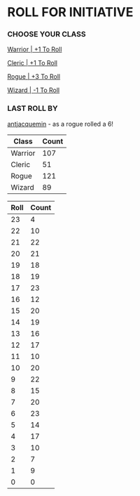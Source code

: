 # ROLL FOR INITIATIVE
### CHOOSE YOUR CLASS

[Warrior | +1 To Roll](https://github.com/benjaminsampica/benjaminsampica/issues/new?title=roll%7Cwarrior&body=Just+click+%27Submit+new+issue%27.)

[Cleric | +1 To Roll](https://github.com/benjaminsampica/benjaminsampica/issues/new?title=roll%7Ccleric&body=Just+click+%27Submit+new+issue%27.)

[Rogue | +3 To Roll](https://github.com/benjaminsampica/benjaminsampica/issues/new?title=roll%7Crogue&body=Just+click+%27Submit+new+issue%27.)

[Wizard | -1 To Roll](https://github.com/benjaminsampica/benjaminsampica/issues/new?title=roll%7Cwizard&body=Just+click+%27Submit+new+issue%27.)
### LAST ROLL BY
[antjacquemin](https://www.github.com/antjacquemin) - as a rogue rolled a 6!

|Class|Count|
|-|-|
|Warrior|107|
|Cleric|51|
|Rogue|121|
|Wizard|89|

|Roll|Count|
|-|-|
|23|4
|22|10
|21|22
|20|21
|19|18
|18|19
|17|23
|16|12
|15|20
|14|19
|13|16
|12|17
|11|10
|10|20
|9|22
|8|15
|7|20
|6|23
|5|14
|4|17
|3|10
|2|7
|1|9
|0|0
